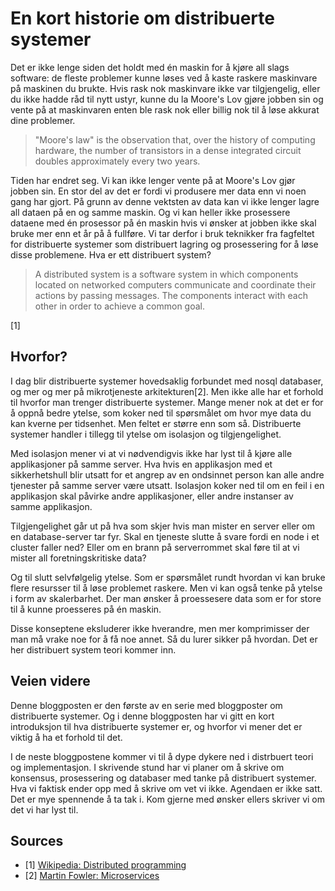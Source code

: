 # En kort historie om distribuerte systemer
Det er ikke lenge siden det holdt med én maskin for å kjøre all slags software:
de fleste problemer kunne løses ved å kaste raskere maskinvare på maskinen du brukte.
Hvis rask nok maskinvare ikke var tilgjengelig, eller du ikke hadde råd til nytt ustyr,
kunne du la Moore's Lov gjøre jobben sin og vente på at maskinvaren enten ble rask nok eller billig
nok til å løse akkurat dine problemer.

> "Moore's law" is the observation that, over the history of computing hardware,
> the number of transistors in a dense integrated circuit doubles
> approximately every two years.

Tiden har endret seg. Vi kan ikke lenger vente på at Moore's Lov gjør jobben sin.
En stor del av det er fordi vi produsere mer data enn vi noen gang har gjort.
På grunn av denne vektsten av data kan vi ikke lenger lagre all dataen på en og samme maskin.
Og vi kan heller ikke prosessere dataene med én prosessor på én maskin hvis vi ønsker at jobben
ikke skal bruke mer enn et år på å fullføre. Vi tar derfor i bruk teknikker fra fagfeltet for
distribuerte systemer som distribuert lagring og prosessering for å løse disse problemene.
Hva er ett distribuert system?

> A distributed system is a software system in which components located on networked
> computers communicate and coordinate their actions by passing messages. The components
> interact with each other in order to achieve a common goal.

[1]  

## Hvorfor?
I dag blir distribuerte systemer hovedsaklig forbundet med nosql databaser, og mer og mer på
mikrotjeneste arkitekturen[2]. Men ikke alle har et forhold
til hvorfor man trenger distribuerte systemer. Mange mener nok at det er for å oppnå
bedre ytelse, som koker ned til spørsmålet om hvor mye data du kan kverne per tidsenhet.
Men feltet er større enn som så.
Distribuerte systemer handler i tillegg til ytelse om isolasjon og tilgjengelighet.

Med isolasjon mener vi at vi nødvendigvis ikke har lyst til å kjøre alle
applikasjoner på samme server. Hva hvis en applikasjon med et sikkerhetshull blir
utsatt for et angrep av en ondsinnet person kan alle andre tjenester på samme server være utsatt.
Isolasjon koker ned til om en feil i en applikasjon skal påvirke andre applikasjoner,
eller andre instanser av samme applikasjon.

Tilgjengelighet går ut på hva som skjer hvis man mister en server eller om en
database-server tar fyr. Skal en tjeneste slutte å svare fordi en node i et cluster
faller ned? Eller om en brann på serverrommet skal føre til at vi mister all foretningskritiske data?

Og til slutt selvfølgelig ytelse. Som er spørsmålet rundt hvordan
vi kan bruke flere resursser til å løse problemet raskere. Men vi kan også tenke på ytelse
i form av skalerbarhet. Der man ønsker å proessesere data som er for store til å kunne
proesseres på én maskin.

Disse konseptene eksluderer ikke hverandre, men mer komprimisser der man må vrake noe for å få
noe annet. Så du lurer sikker på hvordan. Det er her distribuert system teori kommer inn.

## Veien videre
Denne bloggposten er den første av en serie med bloggposter om distribuerte systemer.
Og i denne bloggposten har vi gitt en kort introduksjon til hva distribuerte
systemer er, og hvorfor vi mener det er viktig å ha et forhold til det.

I de neste bloggpostene kommer vi til å dype dykere ned i distrbuert teori og implementasjon.
I skrivende stund har vi planer om å skrive om konsensus, prosessering og databaser med tanke på distribuert systemer.
Hva vi faktisk ender opp med å skrive om vet vi ikke.
Agendaen er ikke satt. Det er mye spennende å ta tak i.
Kom gjerne med ønsker ellers skriver vi om det vi har lyst til.

## Sources
* [1] [Wikipedia: Distributed programming](http://en.wikipedia.org/wiki/Distributed_computing)
* [2] [Martin Fowler: Microservices](http://martinfowler.com/articles/microservices.html)

